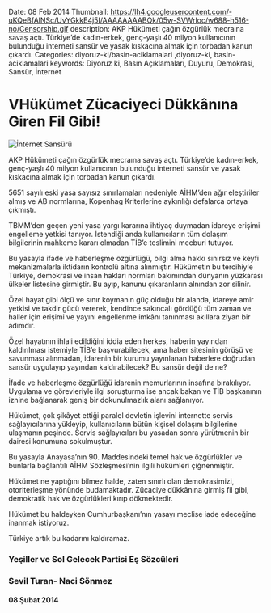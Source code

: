 Date: 08 Feb 2014
Thumbnail: https://lh4.googleusercontent.com/-uKQeBfAlNSc/UvYGkkE4j5I/AAAAAAAABQk/05w-SVWrloc/w688-h516-no/Censorship.gif
description: AKP Hükümeti çağın özgürlük mecraına savaş açtı. Türkiye’de kadın-erkek, genç-yaşlı 40 milyon kullanıcının bulunduğu interneti sansür ve yasak kıskacına almak için torbadan kanun çıkardı.
Categories: diyoruz-ki/basin-aciklamalari ,diyoruz-ki, basin-aciklamalari
keywords: Diyoruz ki, Basın Açıklamaları, Duyuru, Demokrasi, Sansür, İnternet

# VHükümet Zücaciyeci Dükkânına Giren Fil Gibi!

![İnternet Sansürü](https://lh4.googleusercontent.com/-uKQeBfAlNSc/UvYGkkE4j5I/AAAAAAAABQk/05w-SVWrloc/w688-h516-no/Censorship.gif)

AKP Hükümeti çağın özgürlük mecraına savaş açtı. Türkiye’de kadın-erkek, genç-yaşlı 40 milyon kullanıcının bulunduğu interneti sansür ve yasak kıskacına almak için torbadan kanun çıkardı.

5651 sayılı eski yasa sayısız sınırlamaları nedeniyle AİHM’den ağır eleştiriler almış ve AB normlarına, Kopenhag Kriterlerine aykırılığı defalarca ortaya çıkmıştı.

TBMM’den geçen yeni yasa yargı kararına ihtiyaç duymadan idareye erişimi engelleme yetkisi tanıyor. İstendiği anda kullanıcıların tüm dolaşım bilgilerinin mahkeme kararı olmadan TİB’e teslimini mecburi tutuyor.

Bu yasayla ifade ve haberleşme özgürlüğü, bilgi alma hakkı sınırsız ve keyfi mekanizmalarla iktidarın kontrolü altına alınmıştır. Hükümetin bu tercihiyle Türkiye, demokrasi ve insan hakları normları bakımından dünyanın yüzkarası ülkeler listesine girmiştir. Bu ayıp, kanunu çıkaranların alnından zor silinir.

Özel hayat gibi ölçü ve sınır koymanın güç olduğu bir alanda, idareye amir yetkisi ve takdir gücü vererek, kendince sakıncalı gördüğü tüm zaman ve haller için erişimi ve yayını engellenme imkânı tanınması akıllara ziyan bir adımdır.

Özel hayatının ihlali edildiğini iddia eden herkes, haberin yayından kaldırılması istemiyle TİB’e başvurabilecek, ama haber sitesinin görüşü ve savunması alınmadan, idarenin bir kurumu yayınlanan haberlere doğrudan sansür uygulayıp yayından kaldırabilecek? Bu sansür değil de ne?

İfade ve haberleşme özgürlüğü idarenin memurlarının insafına bırakılıyor. Uygulama ve görevleriyle ilgi soruşturma ise ancak bakan ve TİB başkanının iznine bağlanarak geniş bir dokunulmazlık alanı sağlanıyor.

Hükümet, çok şikâyet ettiği paralel devletin işlevini internette servis sağlayıcılarına yükleyip, kullanıcıların bütün kişisel dolaşım bilgilerine ulaşmanın peşinde. Servis sağlayıcıları bu yasadan sonra yürütmenin bir dairesi konumuna sokulmuştur.

Bu yasayla Anayasa’nın 90. Maddesindeki temel hak ve özgürlükler ve bunlarla bağlantılı AİHM Sözleşmesi’nin ilgili hükümleri çiğnenmiştir.

Hükümet ne yaptığını bilmez halde, zaten sınırlı olan demokrasimizi, otoriterleşme yönünde budamaktadır. Zücaciye dükkânına girmiş fil gibi, demokratik hak ve özgürlükleri kırıp dökmektedir.

Hükümet bu haldeyken Cumhurbaşkanı’nın yasayı meclise iade edeceğine inanmak istiyoruz.

Türkiye artık bu kadarını kaldıramaz.

 
### Yeşiller ve Sol Gelecek Partisi Eş Sözcüleri
### Sevil Turan- Naci Sönmez


#### 08 Şubat 2014
